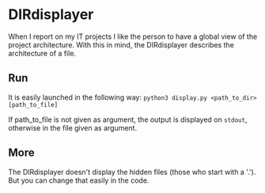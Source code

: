 # DIRdisplayer

When I report on my IT projects I like the person to have a global view of the project architecture. With this in mind, the DIRdisplayer describes the architecture of a file.

## Run
It is easily launched in the following way:
`python3 display.py <path_to_dir> [path_to_file]`

If path_to_file is not given as argument, the output is displayed on `stdout`, otherwise in the file given as argument.

## More
The DIRdisplayer doesn't display the hidden files (those who start with a '.'). But you can change that easily in the code. 
